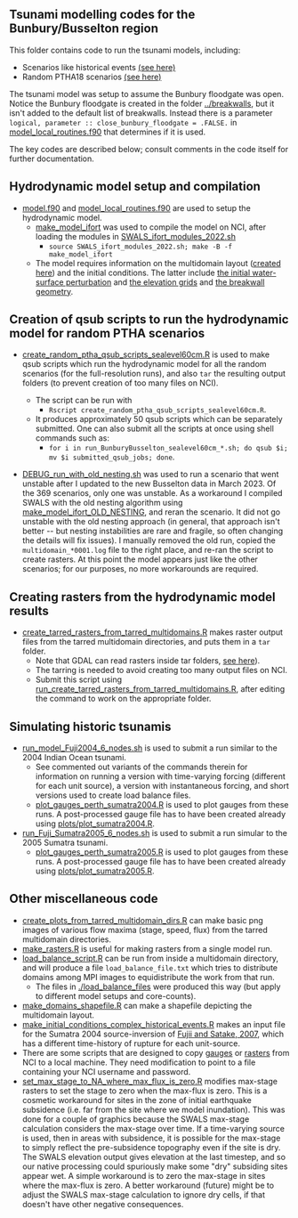 Tsunami modelling codes for the Bunbury/Busselton region
--------------------------------------------------------

This folder contains code to run the tsunami models, including:
* Scenarios like historical events [(see here)](../sources/like_historic/)
* Random PTHA18 scenarios [(see here)](../sources/hazard/)

The tsunami model was setup to assume the Bunbury floodgate was open. Notice the Bunbury floodgate is created in the folder [../breakwalls](../breakwalls), but it isn't added to the default list of breakwalls. Instead there is a parameter `logical, parameter :: close_bunbury_floodgate = .FALSE.` in [model_local_routines.f90](model_local_routines.f90) that determines if it is used.

The key codes are described below; consult comments in the code itself for further documentation.

## Hydrodynamic model setup and compilation

* [model.f90](model.f90) and [model_local_routines.f90](model_local_routines.f90) are used to setup the hydrodynamic model.
    * [make_model_ifort](make_model_ifort) was used to compile the model on NCI, after loading the modules in [SWALS_ifort_modules_2022.sh](SWALS_ifort_modules_2022.sh) 
        * `source SWALS_ifort_modules_2022.sh; make -B -f make_model_ifort`
    * The model requires information on the multidomain layout ([created here](../multidomain_design/)) and the initial conditions. The latter include [the initial water-surface perturbation](../sources/) and [the elevation grids](../elevation/) and [the breakwall geometry](../breakwalls).

## Creation of qsub scripts to run the hydrodynamic model for random PTHA scenarios

* [create_random_ptha_qsub_scripts_sealevel60cm.R](create_random_ptha_qsub_scripts_sealevel60cm.R) is used to make qsub scripts which run the hydrodynamic model for all the random scenarios (for the full-resolution runs), and also `tar` the resulting output folders (to prevent creation of too many files on NCI). 
    * The script can be run with 
        * `Rscript create_random_ptha_qsub_scripts_sealevel60cm.R`.
    * It produces approximately 50 qsub scripts which can be separately submitted. One can also submit all the scripts at once using shell commands such as: 
        * `for i in run_BunburyBusselton_sealevel60cm_*.sh; do qsub $i; mv $i submitted_qsub_jobs; done`. 

* [DEBUG_run_with_old_nesting.sh](DEBUG_run_with_old_nesting.sh) was used to run a scenario that went unstable after I updated to the new Busselton data in March 2023. Of the 369 scenarios, only one was unstable. As a workaround I compiled SWALS with the old nesting algorithm using [make_model_ifort_OLD_NESTING](make_model_ifort_OLD_NESTING), and reran the scenario. It did not go unstable with the old nesting approach (in general, that approach isn't better -- but nesting instabilities are rare and fragile, so often changing the details will fix issues). I manually removed the old run, copied the `multidomain_*0001.log` file to the right place, and re-ran the script to create rasters. At this point the model appears just like the other scenarios; for our purposes, no more workarounds are required.

## Creating rasters from the hydrodynamic model results

* [create_tarred_rasters_from_tarred_multidomains.R](create_tarred_rasters_from_tarred_multidomains.R) makes raster output files from the tarred multidomain directories, and puts them in a `tar` folder.
    * Note that GDAL can read rasters inside tar folders, [see here](https://gdal.org/user/virtual_file_systems.html)). 
    * The tarring is needed to avoid creating too many output files on NCI. 
    * Submit this script using [run_create_tarred_rasters_from_tarred_multidomains.R](run_create_tarred_rasters_from_tarred_multidomains.R), after editing the command to work on the appropriate folder.

## Simulating historic tsunamis

* [run_model_Fuji2004_6_nodes.sh](run_model_Fuji2004_6_nodes.sh) is used to submit a run similar to the 2004 Indian Ocean tsunami. 
    * See commented out variants of the commands therein for information on running a version with time-varying forcing (different for each unit source), a version with instantaneous forcing, and short versions used to create load balance files.
    * [plot_gauges_perth_sumatra2004.R](plot_gauges_perth_sumatra2004.R) is used to plot gauges from these runs. A post-processed gauge file has to have been created already using [plots/plot_sumatra2004.R](plots/plot_sumatra2004.R). 
* [run_Fuji_Sumatra2005_6_nodes.sh](run_Fuji_Sumatra2005_6_nodes.sh) is used to submit a run simular to the 2005 Sumatra tsunami. 
    * [plot_gauges_perth_sumatra2005.R](plot_gauges_perth_sumatra2005.R) is used to plot gauges from these runs. A post-processed gauge file has to have been created already using [plots/plot_sumatra2005.R](plots/plot_sumatra2005.R). 

## Other miscellaneous code

* [create_plots_from_tarred_multidomain_dirs.R](create_plots_from_tarred_multidomain_dirs.R) can make basic png images of various flow maxima (stage, speed, flux) from the tarred multidomain directories.
* [make_rasters.R](make_rasters.R) is useful for making rasters from a single model run.
* [load_balance_script.R](load_balance_script.R) can be run from inside a multidomain directory, and will produce a file `load_balance_file.txt` which tries to distribute domains among MPI images to equidistribute the work from that run. 
    * The files in [./load_balance_files](./load_balance_files) were produced this way (but apply to different model setups and core-counts). 
* [make_domains_shapefile.R](make_domains_shapefile.R) can make a shapefile depicting the multidomain layout. 
* [make_initial_conditions_complex_historical_events.R](make_initial_conditions_complex_historical_events.R) makes an input file for the Sumatra 2004 source-inversion of [Fujii and Satake, 2007](https://doi.org/10.1785/0120050613), which has a different time-history of rupture for each unit-source.
* There are some scripts that are designed to copy [gauges](make_folders_and_copy_gauges.R) or [rasters](make_folders_and_copy_rasters.R) from NCI to a local machine. They need modification to point to a file containing your NCI username and password.
* [set_max_stage_to_NA_where_max_flux_is_zero.R](set_max_stage_to_NA_where_max_flux_is_zero.R) modifies max-stage rasters to set the stage to zero when the max-flux is zero. This is a cosmetic workaround for sites in the zone of initial earthquake subsidence (i.e. far from the site where we model inundation). This was done for a couple of graphics because the SWALS max-stage calculation considers the max-stage over time. If a time-varying source is used, then in areas with subsidence, it is possible for the max-stage to simply reflect the pre-subsidence topography even if the site is dry. The SWALS elevation output gives elevation at the last timestep, and so our native processing could spuriously make some "dry" subsiding sites appear wet. A simple workaround is to zero the max-stage in sites where the max-flux is zero. A better workaround (future) might be to adjust the SWALS max-stage calculation to ignore dry cells, if that doesn't have other negative consequences.
